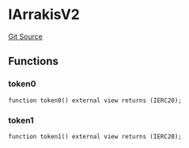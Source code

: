 # IArrakisV2
[Git Source](https://github.com/ArrakisFinance/arrakis-modular/arrakis-modular/blob/main/src/interfaces/IArrakisV2.sol)


## Functions
### token0


```solidity
function token0() external view returns (IERC20);
```

### token1


```solidity
function token1() external view returns (IERC20);
```

